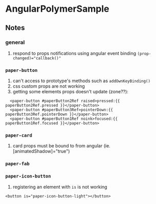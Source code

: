 # AngularPolymerSample

## Notes

### general

1. respond to props notifications using angular event binding `(prop-changed)="callback()"`

### `paper-button`

1. can't access to prototype's methods such as `addOwnKeyBinding()`
2. css custom props are not working
3. getting some elements props doesn't update (zone??):
```
  <paper-button #paperButton2Ref raised>pressed:{{ paperButton2Ref.pressed }}</paper-button>
  <paper-button #paperButton3Ref>pointerDown:{{ paperButton3Ref.pointerDown }}</paper-button>
  <paper-button #paperButton1Ref noink>focused:{{ paperButton1Ref.focused }}</paper-button>
```

### `paper-card`

1. card props must be bound to from angular (ie. [animatedShadow]="true")

### `paper-fab`

### `paper-icon-button`

1. registering an element with `is` is not working
```
<button is="paper-icon-button-light"></button>
```